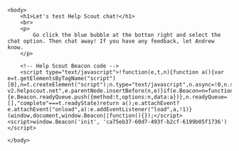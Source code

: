 <html>
    
    <body>
        <h1>Let's test Help Scout chat!</h1>
        <br>
        <p>
            Go click the blue bubble at the botton right and select the chat option. Then chat away! If you have any feedback, let Andrew know.
        </p>
        
        <!-- Help Scout Beacon code -->        
        <script type="text/javascript">!function(e,t,n){function a(){var e=t.getElementsByTagName("script")[0],n=t.createElement("script");n.type="text/javascript",n.async=!0,n.src="https://beacon-v2.helpscout.net",e.parentNode.insertBefore(n,e)}if(e.Beacon=n=function(t,n,a){e.Beacon.readyQueue.push({method:t,options:n,data:a})},n.readyQueue=[],"complete"===t.readyState)return a();e.attachEvent?e.attachEvent("onload",a):e.addEventListener("load",a,!1)}(window,document,window.Beacon||function(){});</script> <script>window.Beacon('init', 'ca75eb37-60d7-493f-b2cf-6199b05f1736')</script>
    
    </body>
    
</html>
